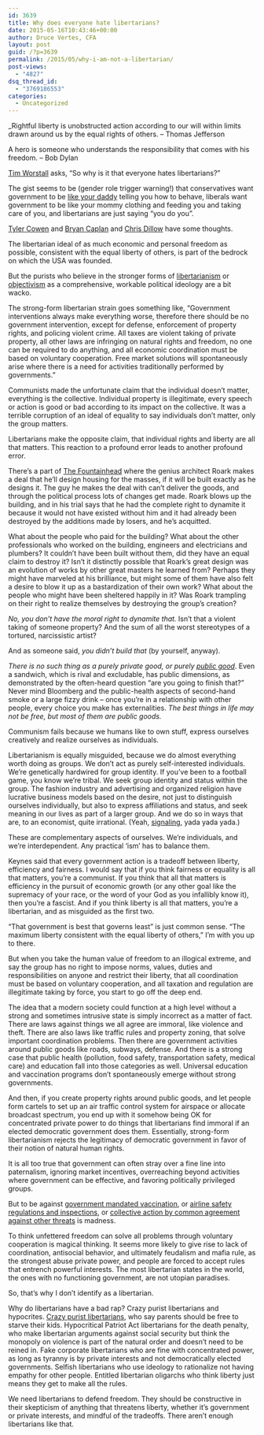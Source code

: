 ```yaml
---
id: 3639
title: Why does everyone hate libertarians?
date: 2015-05-16T10:43:46+00:00
author: Druce Vertes, CFA
layout: post
guid: /?p=3639
permalink: /2015/05/why-i-am-not-a-libertarian/
post-views:
  - "4827"
dsq_thread_id:
  - "3769186553"
categories:
  - Uncategorized
---
```

_Rightful liberty is unobstructed action according to our will within limits drawn around us by the equal rights of others. &#8211; Thomas Jefferson</p> 

A hero is someone who understands the responsibility that comes with his freedom. &#8211; Bob Dylan  
</em>

[Tim Worstall](http://www.adamsmith.org/blog/philosophy/so-why-is-it-that-everyone-hates-libertarians/) asks, &#8220;So why is it that everyone hates libertarians?&#8221; 

The gist seems to be (gender role trigger warning!) that conservatives want government to be [like your daddy](http://www.realclearpolitics.com/articles/2010/03/02/the_enduring_mommy-daddy_political_divide__104598.html) telling you how to behave, liberals want government to be like your mommy clothing and feeding you and taking care of you, and libertarians are just saying &#8220;you do you&#8221;. 

[Tyler Cowen](http://marginalrevolution.com/marginalrevolution/2015/05/why-is-libertarianism-such-a-target.html) and [Bryan Caplan](http://econlog.econlib.org/archives/2015/04/the_libertarian_4.html) and [Chris Dillow](http://stumblingandmumbling.typepad.com/stumbling_and_mumbling/2015/05/hating-libertarians.html) have some thoughts. 

The libertarian ideal of as much economic and personal freedom as possible, consistent with the equal liberty of others, is part of the bedrock on which the USA was founded.

But the purists who believe in the stronger forms of [libertarianism](http://en.wikipedia.org/wiki/Libertarianism) or [objectivism](http://atlassociety.org/objectivism/atlas-university) as a comprehensive, workable political ideology are a bit wacko.

The strong-form libertarian strain goes something like, &#8220;Government interventions always make everything worse, therefore there should be no government intervention, except for defense, enforcement of property rights, and policing violent crime. All taxes are violent taking of private property, all other laws are infringing on natural rights and freedom, no one can be required to do anything, and all economic coordination must be based on voluntary cooperation. Free market solutions will spontaneously arise where there is a need for activities traditionally performed by governments.&#8221; 

Communists made the unfortunate claim that the individual doesn&#8217;t matter, everything is the collective. Individual property is illegitimate, every speech or action is good or bad according to its impact on the collective. It was a terrible corruption of an ideal of equality to say individuals don&#8217;t matter, only the group matters.

Libertarians make the opposite claim, that individual rights and liberty are all that matters. This reaction to a profound error leads to another profound error.

There&#8217;s a part of [The Fountainhead](http://www.amazon.com/Fountainhead-Ayn-Rand/dp/0451191153) where the genius architect Roark makes a deal that he&#8217;ll design housing for the masses, if it will be built exactly as he designs it. The guy he makes the deal with can&#8217;t deliver the goods, and through the political process lots of changes get made. Roark blows up the building, and in his trial says that he had the complete right to dynamite it because it would not have existed without him and it had already been destroyed by the additions made by losers, and he&#8217;s acquitted.

What about the people who paid for the building? What about the other professionals who worked on the building, engineers and electricians and plumbers? It couldn&#8217;t have been built without them, did they have an equal claim to destroy it? Isn&#8217;t it distinctly possible that Roark&#8217;s great design was an evolution of works by other great masters he learned from? Perhaps they might have marveled at his brilliance, but might some of them have also felt a desire to blow it up as a bastardization of their own work? What about the people who might have been sheltered happily in it? Was Roark trampling on their right to realize themselves by destroying the group&#8217;s creation?

_No, you don&#8217;t have the moral right to dynamite that._ Isn&#8217;t that a violent taking of someone property? And the sum of all the worst stereotypes of a tortured, narcissistic artist? 

And as someone said, _you didn&#8217;t build that_ (by yourself, anyway). 

_There is no such thing as a purely private good, or purely <a href="http://en.wikipedia.org/wiki/Public_good" target="_hplink">public good</a>_. Even a sandwich, which is rival and excludable, has public dimensions, as demonstrated by the often-heard question &#8220;are you going to finish that?&#8221; Never mind Bloomberg and the public-health aspects of second-hand smoke or a large fizzy drink &#8211; once you&#8217;re in a relationship with other people, every choice you make has externalities. _The best things in life may not be free, but most of them are public goods._

Communism fails because we humans like to own stuff, express ourselves creatively and realize ourselves as individuals. 

Libertarianism is equally misguided, because we do almost everything worth doing as groups. We don&#8217;t act as purely self-interested individuals. We&#8217;re genetically hardwired for group identity. If you&#8217;ve been to a football game, you know we&#8217;re tribal. We seek group identity and status within the group. The fashion industry and advertising and organized religion have lucrative business models based on the desire, not just to distinguish ourselves individually, but also to express affiliations and status, and seek meaning in our lives as part of a larger group. And we do so in ways that are, to an economist, quite irrational. (Yeah, [signaling](http://talkingpointsmemo.com/cafe/why-do-poor-people-waste-money-on-luxury-goods), yada yada yada.)

These are complementary aspects of ourselves. We&#8217;re individuals, and we&#8217;re interdependent. Any practical &#8216;ism&#8217; has to balance them.

Keynes said that every government action is a tradeoff between liberty, efficiency and fairness. I would say that if you think fairness or equality is all that matters, you&#8217;re a communist. If you think that all that matters is efficiency in the pursuit of economic growth (or any other goal like the supremacy of your race, or the word of your God as you infallibly know it), then you&#8217;re a fascist. And if you think liberty is all that matters, you&#8217;re a libertarian, and as misguided as the first two.

&#8220;That government is best that governs least&#8221; is just common sense. &#8220;The maximum liberty consistent with the equal liberty of others,&#8221; I&#8217;m with you up to there.

But when you take the human value of freedom to an illogical extreme, and say the group has no right to impose norms, values, duties and responsibilities on anyone and restrict their liberty, that all coordination must be based on voluntary cooperation, and all taxation and regulation are illegitimate taking by force, you start to go off the deep end.

The idea that a modern society could function at a high level without a strong and sometimes intrusive state is simply incorrect as a matter of fact. There are laws against things we all agree are immoral, like violence and theft. There are also laws like traffic rules and property zoning, that solve important coordination problems. Then there are government activities around public goods like roads, subways, defense. And there is a strong case that public health (pollution, food safety, transportation safety, medical care) and education fall into those categories as well. Universal education and vaccination programs don&#8217;t spontaneously emerge without strong governments.

And then, if you create property rights around public goods, and let people form cartels to set up an air traffic control system for airspace or allocate broadcast spectrum, you end up with it somehow being OK for concentrated private power to do things that libertarians find immoral if an elected democratic government does them. Essentially, strong-form libertarianism rejects the legitimacy of democratic government in favor of their notion of natural human rights.

It is all too true that government can often stray over a fine line into paternalism, ignoring market incentives, overreaching beyond activities where government can be effective, and favoring politically privileged groups. 

But to be against [government mandated vaccination](http://www.newrepublic.com/article/120965/rand-paul-libertarians-have-long-had-horrifying-view-parenting), or [airline safety regulations and inspections](https://books.google.com/books?id=UgB6ST39NnQC&lpg=PT51&ots=XQtliMFBo1&dq=libertarian%20airline%20regulation&pg=PT52#v=onepage&q=libertarian%20airline%20regulation&f=false), or [collective action by common agreement against other threats](https://mises.org/library/empirical-evidence-brad-delong-completely-obtuse) is madness. 

To think unfettered freedom can solve all problems through voluntary cooperation is magical thinking. It seems more likely to give rise to lack of coordination, antisocial behavior, and ultimately feudalism and mafia rule, as the strongest abuse private power, and people are forced to accept rules that entrench powerful interests. The most libertarian states in the world, the ones with no functioning government, are not utopian paradises.

So, that&#8217;s why I don&#8217;t identify as a libertarian. 

Why do libertarians have a bad rap? Crazy purist libertarians and hypocrites. [Crazy purist libertarians](http://www.newrepublic.com/article/120965/rand-paul-libertarians-have-long-had-horrifying-view-parenting), who say parents should be free to starve their kids. Hypocritical Patriot Act libertarians for the death penalty, who make libertarian arguments against social security but think the monopoly on violence is part of the natural order and doesn&#8217;t need to be reined in. Fake corporate libertarians who are fine with concentrated power, as long as tyranny is by private interests and not democratically elected governments. Selfish libertarians who use ideology to rationalize not having empathy for other people. Entitled libertarian oligarchs who think liberty just means they get to make all the rules. 

We need libertarians to defend freedom. They should be constructive in their skepticism of anything that threatens liberty, whether it&#8217;s government or private interests, and mindful of the tradeoffs. There aren&#8217;t enough libertarians like that.